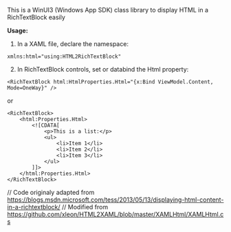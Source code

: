 ﻿This is a WinUI3 (Windows App SDK) class library to display HTML in a RichTextBlock easily

**Usage:** 

1) In a XAML file, declare the namespace:

```xaml
xmlns:html="using:HTML2RichTextBlock"
```

2) In RichTextBlock controls, set or databind the Html property: 

```xaml
<RichTextBlock html:HtmlProperties.Html="{x:Bind ViewModel.Content, Mode=OneWay}" />

```

or 

```xaml
<RichTextBlock>
    <html:Properties.Html>
        <![CDATA[
            <p>This is a list:</p>
            <ul>
                <li>Item 1</li>
                <li>Item 2</li>
                <li>Item 3</li>
            </ul>
		]]>
	</html:Properties.Html>
</RichTextBlock>
```



// Code originaly adapted from https://blogs.msdn.microsoft.com/tess/2013/05/13/displaying-html-content-in-a-richtextblock/
// Modified from https://github.com/xleon/HTML2XAML/blob/master/XAMLHtml/XAMLHtml.cs